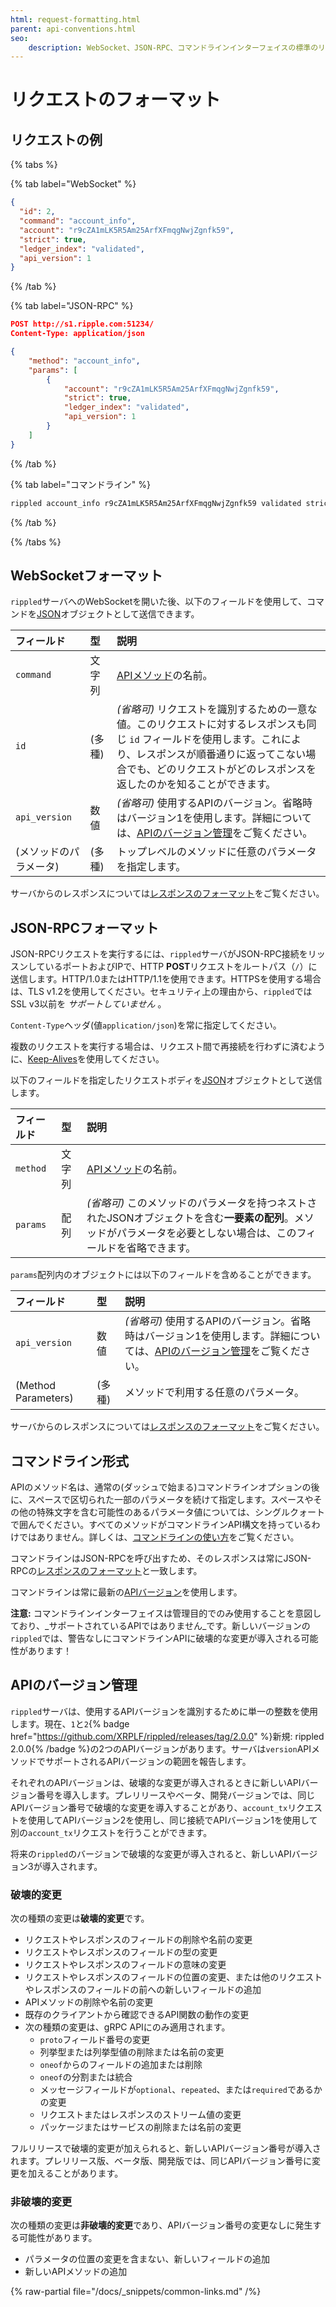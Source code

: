 ```yaml
---
html: request-formatting.html
parent: api-conventions.html
seo:
    description: WebSocket、JSON-RPC、コマンドラインインターフェイスの標準のリクエストのフォーマットと例です。
---
```

# リクエストのフォーマット

## リクエストの例

{% tabs %}

{% tab label="WebSocket" %}
```json
{
  "id": 2,
  "command": "account_info",
  "account": "r9cZA1mLK5R5Am25ArfXFmqgNwjZgnfk59",
  "strict": true,
  "ledger_index": "validated",
  "api_version": 1
}
```
{% /tab %}

{% tab label="JSON-RPC" %}
```json
POST http://s1.ripple.com:51234/
Content-Type: application/json

{
    "method": "account_info",
    "params": [
        {
            "account": "r9cZA1mLK5R5Am25ArfXFmqgNwjZgnfk59",
            "strict": true,
            "ledger_index": "validated",
            "api_version": 1
        }
    ]
}
```
{% /tab %}

{% tab label="コマンドライン" %}
```sh
rippled account_info r9cZA1mLK5R5Am25ArfXFmqgNwjZgnfk59 validated strict
```
{% /tab %}

{% /tabs %}


## WebSocketフォーマット

`rippled`サーバへのWebSocketを開いた後、以下のフィールドを使用して、コマンドを[JSON](https://ja.wikipedia.org/wiki/JSON)オブジェクトとして送信できます。

| フィールド            | 型        | 説明                                        |
|:--------------------|:----------|:-------------------------------------------|
| `command`           | 文字列     | [APIメソッド](../public-api-methods/index.md)の名前。 |
| `id`                | (多種)     | _(省略可)_ リクエストを識別するための一意な値。このリクエストに対するレスポンスも同じ `id` フィールドを使用します。これにより、レスポンスが順番通りに返ってこない場合でも、どのリクエストがどのレスポンスを返したのかを知ることができます。 |
| `api_version`       | 数値       | _(省略可)_ 使用するAPIのバージョン。省略時はバージョン1を使用します。詳細については、[APIのバージョン管理](#api-versioning)をご覧ください。 |
| (メソッドのパラメータ) | (多種)     | トップレベルのメソッドに任意のパラメータを指定します。 |

サーバからのレスポンスについては[レスポンスのフォーマット](response-formatting.md)をご覧ください。

## JSON-RPCフォーマット

JSON-RPCリクエストを実行するには、`rippled`サーバがJSON-RPC接続をリッスンしているポートおよびIPで、HTTP **POST**リクエストをルートパス（`/`）に送信します。HTTP/1.0またはHTTP/1.1を使用できます。HTTPSを使用する場合は、TLS v1.2を使用してください。セキュリティ上の理由から、`rippled`ではSSL v3以前を _サポートしていません_ 。

`Content-Type`ヘッダ(値`application/json`)を常に指定してください。

複数のリクエストを実行する場合は、リクエスト間で再接続を行わずに済むように、[Keep-Alives](http://tools.ietf.org/html/rfc7230#section-6.3)を使用してください。

以下のフィールドを指定したリクエストボディを[JSON](https://en.wikipedia.org/wiki/JSON)オブジェクトとして送信します。


| フィールド            | 型        | 説明                                        |
|:--------------------|:----------|:-------------------------------------------|
| `method`            | 文字列     | [APIメソッド](../public-api-methods/index.md)の名前。 |
| `params`            | 配列       | _(省略可)_ このメソッドのパラメータを持つネストされたJSONオブジェクトを含む**一要素の配列**。メソッドがパラメータを必要としない場合は、このフィールドを省略できます。 |

`params`配列内のオブジェクトには以下のフィールドを含めることができます。

| フィールド            | 型        | 説明                                        |
|:--------------------|:----------|:-------------------------------------------|
| `api_version`       | 数値       | _(省略可)_ 使用するAPIのバージョン。省略時はバージョン1を使用します。詳細については、[APIのバージョン管理](#api-versioning)をご覧ください。 |
| (Method Parameters) | (多種)     | メソッドで利用する任意のパラメータ。 |

サーバからのレスポンスについては[レスポンスのフォーマット](response-formatting.md)をご覧ください。

## コマンドライン形式

APIのメソッド名は、通常の(ダッシュで始まる)コマンドラインオプションの後に、スペースで区切られた一部のパラメータを続けて指定します。スペースやその他の特殊文字を含む可能性のあるパラメータ値については、シングルクォートで囲んでください。すべてのメソッドがコマンドラインAPI構文を持っているわけではありません。詳しくは、[コマンドラインの使い方](../../../infrastructure/commandline-usage.md#client-mode-options)をご覧ください。

コマンドラインはJSON-RPCを呼び出すため、そのレスポンスは常にJSON-RPCの[レスポンスのフォーマット](response-formatting.md)と一致します。

コマンドラインは常に最新の[APIバージョン](#api-versioning)を使用します。

**注意:** コマンドラインインターフェイスは管理目的でのみ使用することを意図しており、_サポートされているAPIではありません_です。新しいバージョンの`rippled`では、警告なしにコマンドラインAPIに破壊的な変更が導入される可能性があります！


## APIのバージョン管理

`rippled`サーバは、使用するAPIバージョンを識別するために単一の整数を使用します。現在、`1`と`2`{% badge href="https://github.com/XRPLF/rippled/releases/tag/2.0.0" %}新規: rippled 2.0.0{% /badge %}の2つのAPIバージョンがあります。サーバは`version`APIメソッドでサポートされるAPIバージョンの範囲を報告します。<!-- TODO: add a link when `version` method is documented. -->

それぞれのAPIバージョンは、破壊的な変更が導入されるときに新しいAPIバージョン番号を導入します。プレリリースやベータ、開発バージョンでは、同じAPIバージョン番号で破壊的な変更を導入することがあり、`account_tx`リクエストを使用してAPIバージョン2を使用し、同じ接続でAPIバージョン1を使用して別の`account_tx`リクエストを行うことができます。

将来の`rippled`のバージョンで破壊的な変更が導入されると、新しいAPIバージョン3が導入されます。


### 破壊的変更

次の種類の変更は**破壊的変更**です。

- リクエストやレスポンスのフィールドの削除や名前の変更
- リクエストやレスポンスのフィールドの型の変更
- リクエストやレスポンスのフィールドの意味の変更
- リクエストやレスポンスのフィールドの位置の変更、または他のリクエストやレスポンスのフィールドの前への新しいフィールドの追加
- APIメソッドの削除や名前の変更
- 既存のクライアントから確認できるAPI関数の動作の変更
- 次の種類の変更は、gRPC APIにのみ適用されます。
    - `proto`フィールド番号の変更
    - 列挙型または列挙型値の削除または名前の変更
    - `oneof`からのフィールドの追加または削除
    - `oneof`の分割または統合
    - メッセージフィールドが`optional`、`repeated`、または`required`であるかの変更
    - リクエストまたはレスポンスのストリーム値の変更
    - パッケージまたはサービスの削除または名前の変更

フルリリースで破壊的変更が加えられると、新しいAPIバージョン番号が導入されます。プレリリース版、ベータ版、開発版では、同じAPIバージョン番号に変更を加えることがあります。

### 非破壊的変更

次の種類の変更は**非破壊的変更**であり、APIバージョン番号の変更なしに発生する可能性があります。

- パラメータの位置の変更を含まない、新しいフィールドの追加
- 新しいAPIメソッドの追加

{% raw-partial file="/docs/_snippets/common-links.md" /%}
